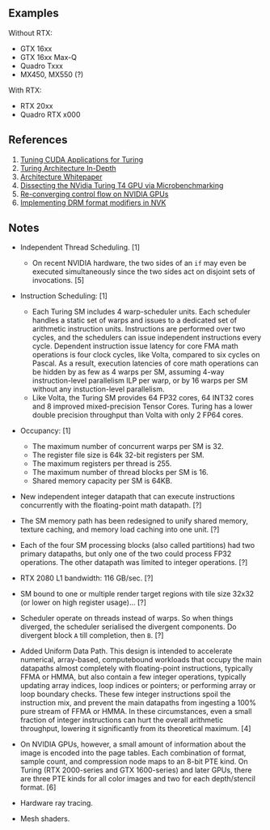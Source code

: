 
## Examples

Without RTX:
* GTX 16xx
* GTX 16xx Max-Q
* Quadro Txxx
* MX450, MX550 (?)

With RTX:
* RTX 20xx
* Quadro RTX x000

## References

1. [Tuning CUDA Applications for Turing](https://docs.nvidia.com/cuda/turing-tuning-guide/)
2. [Turing Architecture In-Depth](https://developer.nvidia.com/blog/nvidia-turing-architecture-in-depth/)
3. [Architecture Whitepaper](https://images.nvidia.com/aem-dam/en-zz/Solutions/design-visualization/technologies/turing-architecture/NVIDIA-Turing-Architecture-Whitepaper.pdf)
4. [Dissecting the NVidia Turing T4 GPU via Microbenchmarking](https://arxiv.org/pdf/1903.07486)
5. [Re-converging control flow on NVIDIA GPUs](https://www.collabora.com/news-and-blog/blog/2024/04/25/re-converging-control-flow-on-nvidia-gpus/)
6. [Implementing DRM format modifiers in NVK](https://www.collabora.com/news-and-blog/news-and-events/implementing-drm-format-modifiers-in-nvk.html)

## Notes

* Independent Thread Scheduling. [1]
	- On recent NVIDIA hardware, the two sides of an `if` may even be executed simultaneously since the two sides act on disjoint sets of invocations. [5]
* Instruction Scheduling: [1]
	- Each Turing SM includes 4 warp-scheduler units. Each scheduler handles a static set of warps and issues to a dedicated set of arithmetic instruction units. Instructions are performed over two cycles, and the schedulers can issue independent instructions every cycle. Dependent instruction issue latency for core FMA math operations is four clock cycles, like Volta, compared to six cycles on Pascal. As a result, execution latencies of core math operations can be hidden by as few as 4 warps per SM, assuming 4-way instruction-level parallelism ILP per warp, or by 16 warps per SM without any instuction-level parallelism.
	- Like Volta, the Turing SM provides 64 FP32 cores, 64 INT32 cores and 8 improved mixed-precision Tensor Cores. Turing has a lower double precision throughput than Volta with only 2 FP64 cores.
* Occupancy: [1]
	- The maximum number of concurrent warps per SM is 32.
	- The register file size is 64k 32-bit registers per SM.
	- The maximum registers per thread is 255.
	- The maximum number of thread blocks per SM is 16.
	- Shared memory capacity per SM is 64KB.
	
* New independent integer datapath that can execute instructions concurrently with the floating-point math datapath. [?]
* The SM memory path has been redesigned to unify shared memory, texture caching, and memory load caching into one unit. [?]
* Each of the four SM processing blocks (also called partitions) had two primary datapaths, but only one of the two could process FP32 operations. The other datapath was limited to integer operations. [?]
* RTX 2080 L1 bandwidth: 116 GB/sec. [?]
* SM bound to one or multiple render target regions with tile size 32x32 (or lower on high register usage)... [?]
* Scheduler operate on threads instead of warps. So when things diverged, the scheduler serialised the divergent components. Do divergent block `A` till completion, then `B`. [?]
* Added Uniform Data Path. This design is intended to accelerate numerical, array-based, computebound workloads that occupy the main datapaths almost completely with floating-point instructions, typically FFMA or HMMA, but also contain a few integer operations, typically updating array indices, loop indices or pointers; or performing array or loop boundary checks. These few integer instructions spoil the instruction mix, and prevent the main datapaths from ingesting a 100% pure stream of FFMA or HMMA. In these circumstances, even a small fraction of integer instructions can hurt the overall arithmetic throughput, lowering it significantly from its theoretical maximum. [4]
* On NVIDIA GPUs, however, a small amount of information about the image is encoded into the page tables. Each combination of format, sample count, and compression node maps to an 8-bit PTE kind. On Turing (RTX 2000-series and GTX 1600-series) and later GPUs, there are three PTE kinds for all color images and two for each depth/stencil format. [6]

* Hardware ray tracing.
* Mesh shaders.
